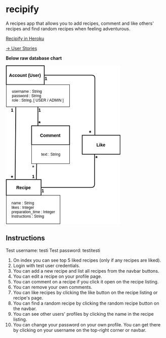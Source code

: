 # recipify
A recipes app that allows you to add recipes, comment and like others' recipes and find random recipes when feeling adventurous.

[Recipify in Heroku](https://recipify-it.herokuapp.com)

[-> User Stories](/documentation/user_stories.md)

__Below raw database chart__

![Raw Database Chart](/documentation/db_chart.png)

## Instructions

Test username: testi
Test password: testitesti

1. On index you can see top 5 liked recipes (only if any recipes are liked).
2. Login with test user credentials.
3. You can add a new recipe and list all recipes from the navbar buttons.
4. You can edit a recipe on your profile page.
5. You can comment on a recipe if you click it open on the recipe listing.
6. You can remove your own comments.
7. You can like recipes by clicking the like button on the recipe listing or recipe's page.
8. You can find a random recipe by clicking the random recipe button on the navbar.
9. You can see other users' profiles by clicking the name in the recipe listing.
10. You can change your password on your own profile. You can get there by clicking on your username on the top-right corner or  navbar.
